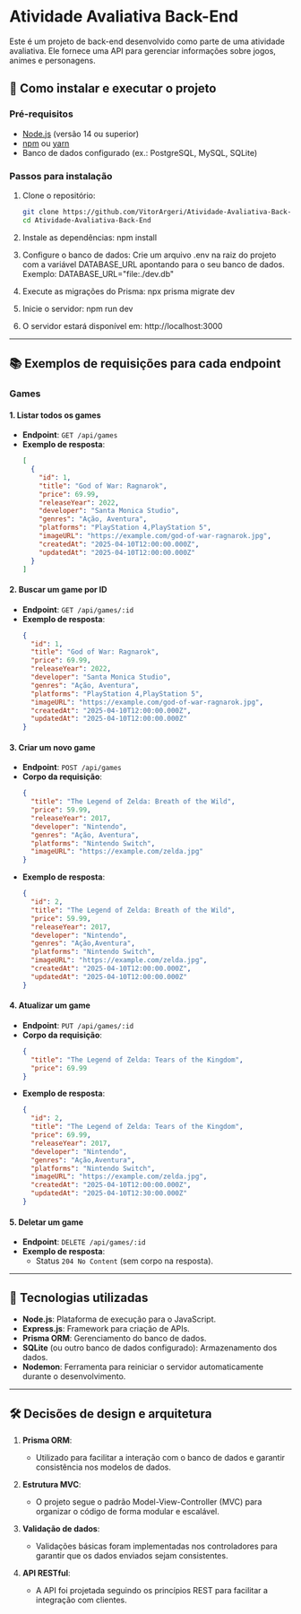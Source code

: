 # Atividade Avaliativa Back-End

Este é um projeto de back-end desenvolvido como parte de uma atividade avaliativa. Ele fornece uma API para gerenciar informações sobre jogos, animes e personagens.

## 🚀 Como instalar e executar o projeto

### Pré-requisitos
- [Node.js](https://nodejs.org/) (versão 14 ou superior)
- [npm](https://www.npmjs.com/) ou [yarn](https://yarnpkg.com/)
- Banco de dados configurado (ex.: PostgreSQL, MySQL, SQLite)

### Passos para instalação
1. Clone o repositório:
   ```bash
   git clone https://github.com/VitorArgeri/Atividade-Avaliativa-Back-End
   cd Atividade-Avaliativa-Back-End


2. Instale as dependências:
  npm install


3. Configure o banco de dados:
  Crie um arquivo .env na raiz do projeto com a variável DATABASE_URL apontando para o seu banco de dados. Exemplo:
  DATABASE_URL="file:./dev.db"

4. Execute as migrações do Prisma:
  npx prisma migrate dev


5. Inicie o servidor:
  npm run dev


6. O servidor estará disponível em:
  http://localhost:3000

---

## 📚 Exemplos de requisições para cada endpoint

### **Games**
#### 1. Listar todos os games
- **Endpoint**: `GET /api/games`
- **Exemplo de resposta**:
  ```json
  [
    {
      "id": 1,
      "title": "God of War: Ragnarok",
      "price": 69.99,
      "releaseYear": 2022,
      "developer": "Santa Monica Studio",
      "genres": "Ação, Aventura",
      "platforms": "PlayStation 4,PlayStation 5",
      "imageURL": "https://example.com/god-of-war-ragnarok.jpg",
      "createdAt": "2025-04-10T12:00:00.000Z",
      "updatedAt": "2025-04-10T12:00:00.000Z"
    }
  ]
  ```

#### 2. Buscar um game por ID
- **Endpoint**: `GET /api/games/:id`
- **Exemplo de resposta**:
  ```json
  {
    "id": 1,
    "title": "God of War: Ragnarok",
    "price": 69.99,
    "releaseYear": 2022,
    "developer": "Santa Monica Studio",
    "genres": "Ação, Aventura",
    "platforms": "PlayStation 4,PlayStation 5",
    "imageURL": "https://example.com/god-of-war-ragnarok.jpg",
    "createdAt": "2025-04-10T12:00:00.000Z",
    "updatedAt": "2025-04-10T12:00:00.000Z"
  }
  ```

#### 3. Criar um novo game
- **Endpoint**: `POST /api/games`
- **Corpo da requisição**:
  ```json
  {
    "title": "The Legend of Zelda: Breath of the Wild",
    "price": 59.99,
    "releaseYear": 2017,
    "developer": "Nintendo",
    "genres": "Ação, Aventura",
    "platforms": "Nintendo Switch",
    "imageURL": "https://example.com/zelda.jpg"
  }
  ```
- **Exemplo de resposta**:
  ```json
  {
    "id": 2,
    "title": "The Legend of Zelda: Breath of the Wild",
    "price": 59.99,
    "releaseYear": 2017,
    "developer": "Nintendo",
    "genres": "Ação,Aventura",
    "platforms": "Nintendo Switch",
    "imageURL": "https://example.com/zelda.jpg",
    "createdAt": "2025-04-10T12:00:00.000Z",
    "updatedAt": "2025-04-10T12:00:00.000Z"
  }
  ```

#### 4. Atualizar um game
- **Endpoint**: `PUT /api/games/:id`
- **Corpo da requisição**:
  ```json
  {
    "title": "The Legend of Zelda: Tears of the Kingdom",
    "price": 69.99
  }
  ```
- **Exemplo de resposta**:
  ```json
  {
    "id": 2,
    "title": "The Legend of Zelda: Tears of the Kingdom",
    "price": 69.99,
    "releaseYear": 2017,
    "developer": "Nintendo",
    "genres": "Ação,Aventura",
    "platforms": "Nintendo Switch",
    "imageURL": "https://example.com/zelda.jpg",
    "createdAt": "2025-04-10T12:00:00.000Z",
    "updatedAt": "2025-04-10T12:30:00.000Z"
  }
  ```

#### 5. Deletar um game
- **Endpoint**: `DELETE /api/games/:id`
- **Exemplo de resposta**:
  - Status `204 No Content` (sem corpo na resposta).

---

## 🧰 Tecnologias utilizadas

- **Node.js**: Plataforma de execução para o JavaScript.
- **Express.js**: Framework para criação de APIs.
- **Prisma ORM**: Gerenciamento do banco de dados.
- **SQLite** (ou outro banco de dados configurado): Armazenamento dos dados.
- **Nodemon**: Ferramenta para reiniciar o servidor automaticamente durante o desenvolvimento.

---

## 🛠️ Decisões de design e arquitetura

1. **Prisma ORM**:
   - Utilizado para facilitar a interação com o banco de dados e garantir consistência nos modelos de dados.

2. **Estrutura MVC**:
   - O projeto segue o padrão Model-View-Controller (MVC) para organizar o código de forma modular e escalável.

3. **Validação de dados**:
   - Validações básicas foram implementadas nos controladores para garantir que os dados enviados sejam consistentes.

4. **API RESTful**:
   - A API foi projetada seguindo os princípios REST para facilitar a integração com clientes.

